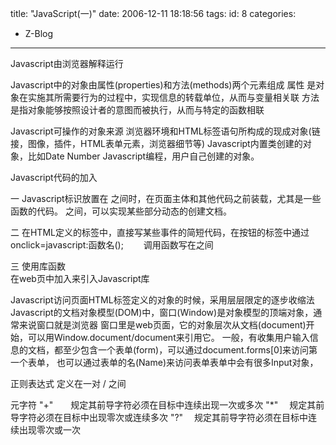 title: "JavaScript(一)"
date: 2006-12-11 18:18:56
tags:
id: 8
categories:
  - Z-Blog
---

Javascript由浏览器解释运行

Javascript中的对象由属性(properties)和方法(methods)两个元素组成
	属性 是对象在实施其所需要行为的过程中，实现信息的转载单位，从而与变量相关联
	方法  是指对象能够按照设计者的意图而被执行，从而与特定的函数相联

Javascript可操作的对象来源
	浏览器环境和HTML标签语句所构成的现成对象(链接，图像，插件，HTML表单元素，浏览器细节等)
	Javascript内置类创建的对象，比如Date  Number
	Javascript编程，用户自己创建的对象。

Javascript代码的加入
	<script Language="JavaScript">
	代码；
           代码；
           </script>

一  Javascript标识放置在
           <head></head>之间时，在页面主体和其他代码之前装载，尤其是一些函数的代码。
	之间，可以实现某些部分动态的创建文档。

二  在HTML定义的标签中，直接写某些事件的简短代码，在按钮的标签中通过 onclick=javascript:函数名();　　
    调用函数写在<head></head>之间

三  使用库函数  
    在web页中加入<script src="js文件"></script>来引入Javascript库

Javascript访问页面HTML标签定义的对象的时候，采用层层限定的逐步收缩法
Javascript的文档对象模型(DOM)中，窗口(Window)是对象模型的顶端对象，通常来说窗口就是浏览器
窗口里是web页面，它的对象层次从文档(document)开始，可以用Window.document/document来引用它。
一般，有收集用户输入信息的文档，都至少包含一个表单(form)，可以通过document.forms[0]来访问第一个表单，
也可以通过表单的名(Name)来访问表单表单中会有很多Input对象，

正则表达式
    定义在一对   /   之间

元字符 
    "+"　　规定其前导字符必须在目标中连续出现一次或多次
    "*"　  规定其前导字符必须在目标中出现零次或连续多次
    "?"　  规定其前导字符必须在目标中连续出现零次或一次